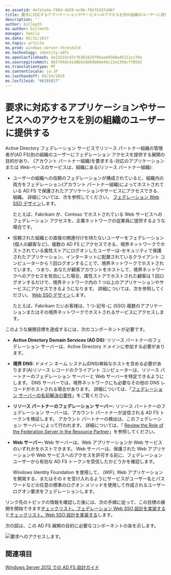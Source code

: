 ```yaml
---
ms.assetid: de7e1e4a-f96d-4b59-ac9b-f65f5d37a96f
title: 要求に対応するアプリケーションやサービスへのアクセスを別の組織のユーザーに提供する
description: ''
author: billmath
ms.author: billmath
manager: femila
ms.date: 05/31/2017
ms.topic: article
ms.prod: windows-server-threshold
ms.technology: identity-adfs
ms.openlocfilehash: 4a13332cd7cf6361824f05ead4568a45211cc70a
ms.sourcegitcommit: 0b5fd4dc4148b92480db04e4dc22e139dcff8582
ms.translationtype: MT
ms.contentlocale: ja-JP
ms.lasthandoff: 05/24/2019
ms.locfileid: "66191017"
---
```

# <a name="provide-users-in-another-organization-access-to-your-claims-aware-applications-and-services"></a>要求に対応するアプリケーションやサービスへのアクセスを別の組織のユーザーに提供する


Active Directory フェデレーション サービスでリソース パートナー組織の管理者が\(AD FS\)別の組織のユーザーにフェデレーション アクセスを提供する展開の目的があり、 \(アカウント パートナー組織\)を要求する\-対応のアプリケーションまたは Web\-ベースのサービスは、組織にある\(リソース パートナー組織\):  
  
-   ユーザーの組織への信頼のフェデレーションが構成されていると、組織内の両方をフェデレーション\(アカウント パートナー組織\)によってホストされている AD FS で保護されたアプリケーションやサービスにアクセスできる、組織。 詳細については、次を参照してください。 [フェデレーション Web SSO デザイン](Federated-Web-SSO-Design.md)します。  
  
    たとえば、Fabrikam が、Contoso でホストされている Web サービスへのフェデレーション アクセスを、企業ネットワークの従業員に提供するような場合です。  
  
-   信頼された組織との直接の関連付けを持たないユーザーをフェデレーション\(個人の顧客など\)、複数の AD FS にアクセスできる、境界ネットワークでホストされている属性ストアにログオンしたユーザーは\-セキュリティで保護されたアプリケーション、インターネットに配置されているクライアント コンピューターから 1 回ログオンすることで、境界ネットワークでホストされています。 つまり、あなたが顧客アカウントをホストして、境界ネットワークへのアクセスを有効にした場合、属性ストアでホストされた顧客は 1 回ログオンするだけで、境界ネットワーク内の 1 つ以上のアプリケーションやサービスにアクセスできるようになります。 詳細については、次を参照してください。 [Web SSO デザイン](Web-SSO-Design.md)します。  
  
    たとえば、Fabrikam たいお客様は、1 つ\-記号\-に \(SSO\) 複数のアプリケーションまたはその境界ネットワークでホストされるサービスにアクセスします。  
  
このような展開目標を達成するには、次のコンポーネントが必要です。  
  
-   **Active Directory Domain Services \(AD DS\):** リソース パートナーのフェデレーション サーバーは、Active Directory ドメインに参加する必要があります。  
  
-   **境界 DNS:** ドメイン ネーム システム\(DNS\)単純なホストを含める必要があります\(A\)リソース レコードのクライアント コンピューターは、リソース パートナーのフェデレーション サーバーと Web サーバーを特定できるようにします。 DNS サーバーでは、境界ネットワークにも必要なその他の DNS レコードがホストされる場合があります。 詳細については、「[フェデレーション サーバーの名前解決の要件](Name-Resolution-Requirements-for-Federation-Servers.md)」をご覧ください。  
  
-   **リソース パートナーのフェデレーション サーバー:** リソース パートナーのフェデレーション サーバーは、アカウント パートナーが送信される AD FS トークンを検証します。 アカウント パートナーの検出は、このフェデレーション サーバーによって行われます。 詳細については、「 [Review the Role of the Federation Server in the Resource Partner](Review-the-Role-of-the-Federation-Server-in-the-Resource-Partner.md)」を参照してください。  
  
-   **Web サーバー:** Web サーバーは、Web アプリケーションか Web サービスのいずれかをホストできます。 Web サーバーは、保護された Web アプリケーションや Web サービスへのアクセスを許可する前に、フェデレーション ユーザーから有効な AD FS トークンを受信したかどうかを確認します。  
  
    Windows Identity Foundation を使用して、 \(WIF\), Web アプリケーションを開発する、またはその it を受け入れるようにサービスがユーザー名とパスワードなどの任意の標準のログオン メソッドを使用して作成されるユーザー ログオン要求をフェデレーションします。  
  
リンク先のトピックの情報を確認した後には、次の手順に従って、この目標の展開を開始できます[チェックリスト。フェデレーション Web SSO 設計を実装する](../../ad-fs/deployment/Checklist--Implementing-a-Federated-Web-SSO-Design.md)と[チェックリスト。Web SSO 設計を実装する](../../ad-fs/deployment/Checklist--Implementing-a-Web-SSO-Design.md)します。  
  
次の図は、この AD FS 展開の目的に必要なコンポーネントの各を示します。  
  
![要求へのアクセスします。](media/75358b16-2a6f-4e16-9cc4-b0e614480305.gif)  
  
## <a name="see-also"></a>関連項目
[Windows Server 2012 での AD FS 設計ガイド](AD-FS-Design-Guide-in-Windows-Server-2012.md)

